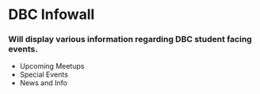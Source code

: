 # DBC Infowall

### Will display various information regarding DBC student facing events.

  - Upcoming Meetups
  - Special Events
  - News and Info
